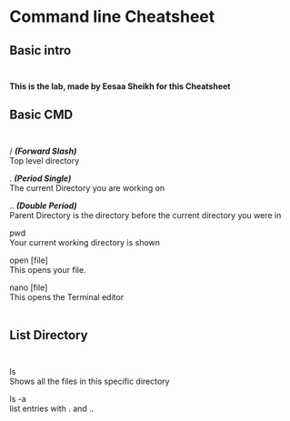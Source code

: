 # Command line Cheatsheet

## Basic intro <br><br>


**This is the lab, made by Eesaa Sheikh for this Cheatsheet**

## Basic CMD  <br><br>

/   ***(Forward Slash)***      <br> Top level directory

.   ***(Period Single)***      <br> The current Directory you are working on

..   ***(Double Period)***      <br> Parent Directory is the directory before the current directory you were in


pwd      <br> Your current working directory is shown

open [file]      <br> This opens your file.

nano [file]     <br> This opens the Terminal editor <br><br>

## List Directory  <br><br>

ls    <br> Shows all the files in this specific directory

ls -a    <br> list entries with . and ..

